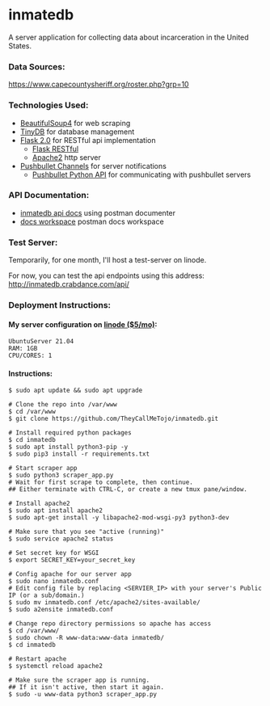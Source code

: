 # inmatedb

A server application for collecting data about incarceration in the United States.

### Data Sources: 
https://www.capecountysheriff.org/roster.php?grp=10

### Technologies Used:
+ [BeautifulSoup4](https://pypi.org/project/beautifulsoup4/#description) for web scraping
+ [TinyDB](https://tinydb.readthedocs.io/en/latest/) for database management
+ [Flask 2.0](https://flask.palletsprojects.com/en/2.0.x/api/) for RESTful api implementation
  + [Flask RESTful](https://flask-restful.readthedocs.io/en/latest/)
  + [Apache2](https://httpd.apache.org/docs/2.4/) http server
+ [Pushbullet Channels](https://blog.pushbullet.com/2014/09/30/introducing-pushbullet-channels/) for server notifications
  + [Pushbullet Python API](https://github.com/rbrcsk/pushbullet.py) for communicating with pushbullet servers


### API Documentation:
+ [inmatedb api docs](https://documenter.getpostman.com/view/16660912/Tzm9kaor) using postman documenter
+ [docs workspace](https://www.postman.com/cryosat-astronaut-60319953/workspace/36378a89-1b57-4545-8d17-00f2688fb29c/documentation/16660912-717899a6-ee46-486f-9a9f-0df0dad0b2be) postman docs workspace


### Test Server:
Temporarily, for one month, I'll host a test-server on linode.

For now, you can test the api endpoints using this address: http://inmatedb.crabdance.com/api/



### Deployment Instructions:

#### My server configuration on [linode ($5/mo)](https://www.linode.com/):
 ```
 UbuntuServer 21.04
 RAM: 1GB
 CPU/CORES: 1
 ```

#### Instructions:
```
$ sudo apt update && sudo apt upgrade

# Clone the repo into /var/www
$ cd /var/www
$ git clone https://github.com/TheyCallMeTojo/inmatedb.git

# Install required python packages
$ cd inmatedb
$ sudo apt install python3-pip -y
$ sudo pip3 install -r requirements.txt

# Start scraper app
$ sudo python3 scraper_app.py
# Wait for first scrape to complete, then continue.
## Either terminate with CTRL-C, or create a new tmux pane/window.

# Install apache2
$ sudo apt install apache2
$ sudo apt-get install -y libapache2-mod-wsgi-py3 python3-dev

# Make sure that you see "active (running)"
$ sudo service apache2 status

# Set secret key for WSGI
$ export SECRET_KEY=your_secret_key

# Config apache for our server app
$ sudo nano inmatedb.conf
# Edit config file by replacing <SERVIER_IP> with your server's Public IP (or a sub/domain.)
$ sudo mv inmatedb.conf /etc/apache2/sites-available/
$ sudo a2ensite inmatedb.conf

# Change repo directory permissions so apache has access
$ cd /var/www/
$ sudo chown -R www-data:www-data inmatedb/
$ cd inmatedb

# Restart apache
$ systemctl reload apache2

# Make sure the scraper app is running.
## If it isn't active, then start it again.
$ sudo -u www-data python3 scraper_app.py
```

